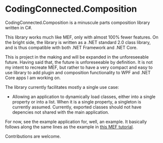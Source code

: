 # CodingConnected.Composition
CodingConnected.Composition is a minuscule parts composition 
library written in C#. 

This library works much like MEF, only with almost 100% fewer 
features. On the bright side, the library is written as a .NET 
standard 2.0 class library, and is thus compatible with
both .NET Framework and .NET Core.

This is project in the making and will be expanded in the 
unforeseeable future. Having said that, the future is unforeseeable
by definition. It is not my intent to recreate MEF, but
rather to have a very compact and easy to use library to add
plugin and composition functionality to WPF and .NET Core apps
I am working on. 

The library currently facilitates mostly a single use case:

- Allowing an application to dynamically load classes, either 
into a single property or into a list. When it is a single 
property, a singleton is currently assumed. Currently, 
exported classes should not have depencies not shared with 
the main application.

For now, see the example application for, well, an example. It 
basically follows along the same lines as the example in 
[this MEF tutorial](https://docs.microsoft.com/en-us/dotnet/framework/mef/).

Contributions are welcome.